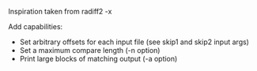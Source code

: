 Inspiration taken from radiff2 -x

Add capabilities:
* Set arbitrary offsets for each input file (see skip1 and skip2 input args)
* Set a maximum compare length (-n option)
* Print large blocks of matching output (-a option)

